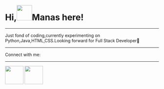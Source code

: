 <!DOCTYPE html>
<html>
  <head>
    
   
  </head>
  <body>
      <h1 class="title">Hi,<img src = "https://raw.githubusercontent.com/nixin72/nixin72/master/wave.gif" height = "50">Manas here!</h1>
    <hr>
    <p>Just fond of coding,currently experimenting on Python,Java,HTML,CSS.Looking forward for Full Stack Developer🤑</p>
    <hr>
    <p>Connect with me:
      <hr>
      <a href = "https://mail.google.com/mail/u/0/?tab=rm&ogbl"target = "_main"><img src = "https://akm-img-a-in.tosshub.com/indiatoday/images/story/202010/Google_Gmail_New_Logo_India_To_1200x768.jpeg?WgdQ3Tx7r4ZssTpgfxm1Iwb5KMAG8S4A&size=1200:675"height = "60"></a>
    <a href = "instagram.com/_manas19_"target = "_main"><img src = "https://i.pinimg.com/originals/17/76/0a/17760a6daad2edf7f4d9b837b5437246.jpg"height = "60"></a>
     
  </body>
</html>

<!---
manas1907/manas1907 is a ✨ special ✨ repository because its `README.md` (this file) appears on your GitHub profile.
You can click the Preview link to take a look at your changes.
--->

